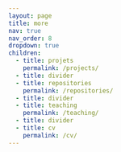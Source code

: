 ```yaml
---
layout: page
title: more
nav: true
nav_order: 8
dropdown: true
children:
  - title: projets
    permalink: /projects/
  - title: divider
  - title: repositories
    permalink: /repositories/
  - title: divider
  - title: teaching
    permalink: /teaching/  
  - title: divider
  - title: cv
    permalink: /cv/  
---
```

